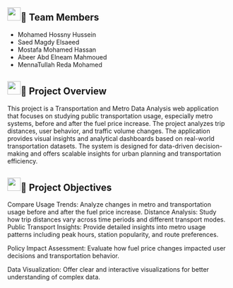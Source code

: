 ## <img src="https://media.giphy.com/media/iY8CRBdQXODJSCERIr/giphy.gif" width="30px">👥 Team Members
- Mohamed Hossny Hussein
- Saed Magdy Elsaeed
- Mostafa Mohamed Hassan
- Abeer Abd Elneam Mahmoued
- MennaTullah Reda Mohamed


## <img src="https://media.giphy.com/media/iY8CRBdQXODJSCERIr/giphy.gif" width="30px">📌 Project Overview

This project is a Transportation and Metro Data Analysis web application that focuses on studying public transportation usage, especially metro systems, before and after the fuel price increase. The project analyzes trip distances, user behavior, and traffic volume changes.
The application provides visual insights and analytical dashboards based on real-world transportation datasets. The system is designed for data-driven decision-making and offers scalable insights for urban planning and transportation efficiency.

## <img src="https://media.giphy.com/media/iY8CRBdQXODJSCERIr/giphy.gif" width="30px">🎯 Project Objectives

Compare Usage Trends: Analyze changes in metro and transportation usage before and after the fuel price increase.
Distance Analysis: Study how trip distances vary across time periods and different transport modes.
Public Transport Insights: Provide detailed insights into metro usage patterns including peak hours, station popularity, and route preferences.

Policy Impact Assessment: Evaluate how fuel price changes impacted user decisions and transportation behavior.

Data Visualization: Offer clear and interactive visualizations for better understanding of complex data.
